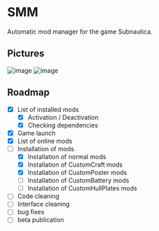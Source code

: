# SMM
Automatic mod manager for the game Subnautica.

Pictures
---
![image](https://user-images.githubusercontent.com/57094476/121049346-e7fd1e80-c7b7-11eb-85b3-db1ff97c894b.png)
![image](https://user-images.githubusercontent.com/57094476/121049419-f5b2a400-c7b7-11eb-9d23-9004acc36050.png)

Roadmap
---
   - [x] List of installed mods
       - [x] Activation / Deactivation
       - [x] Checking dependencies
   - [x] Game launch
   - [x] List of online mods
   - [ ] Installation of mods
       - [x] Installation of normal mods
       - [x] Installation of CustomCraft mods
       - [x] Installation of CustomPoster mods
       - [ ] Installation of CustomBattery mods
       - [ ] Installation of CustomHullPlates mods
   - [ ] Code cleaning
   - [ ] Interface cleaning
   - [ ] bug fixes
   - [ ] beta publication
